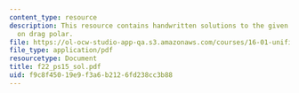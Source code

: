 ```yaml
---
content_type: resource
description: This resource contains handwritten solutions to the given problem set
  on drag polar.
file: https://ol-ocw-studio-app-qa.s3.amazonaws.com/courses/16-01-unified-engineering-i-ii-iii-iv-fall-2005-spring-2006/f9c8f45019e9f3a6b2126fd238cc3b88_f22_ps15_sol.pdf
file_type: application/pdf
resourcetype: Document
title: f22_ps15_sol.pdf
uid: f9c8f450-19e9-f3a6-b212-6fd238cc3b88
---
```

